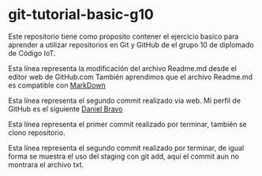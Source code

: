 # git-tutorial-basic-g10
Este repositorio tiene como proposito contener el ejercicio basico para aprender a utilizar repositorios en Git y GitHub de el grupo 10 de diplomado de Código IoT.

Esta línea representa la modificación del archivo Readme.md desde el editor web de GitHub.com También aprendimos que el archivo Readme.md es compatible con [MarkDown](https://stackedit.io/app#)

Esta línea representa el segundo commit realizado via web. Mi perfil de GitHub es el siguiente [Daniel Bravo](https://github.com/SpiritSpartan54)

Esta línea representa el primer commit realizado por terminar, también se clono repositorio.

Esta línea representa el segundo commit realizado por terminar, de igual forma se muestra el uso del staging con git add, aqui el commit aun no montrara el archivo txt.
